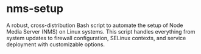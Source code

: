# nms-setup
A robust, cross-distribution Bash script to automate the setup of Node Media Server (NMS) on Linux systems. This script handles everything from system updates to firewall configuration, SELinux contexts, and service deployment with customizable options.
